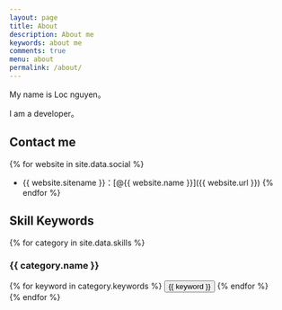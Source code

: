 ```yaml
---
layout: page
title: About
description: About me
keywords: about me
comments: true
menu: about
permalink: /about/
---
```


My name is Loc nguyen。

I am a developer。

## Contact me

{% for website in site.data.social %}
* {{ website.sitename }}：[@{{ website.name }}]({{ website.url }})
{% endfor %}

## Skill Keywords

{% for category in site.data.skills %}
### {{ category.name }}
<div class="btn-inline">
{% for keyword in category.keywords %}
<button class="btn btn-outline" type="button">{{ keyword }}</button>
{% endfor %}
</div>
{% endfor %}
